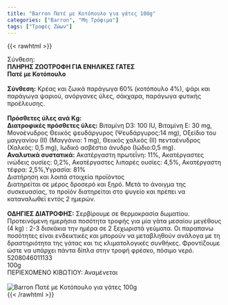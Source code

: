 ```yaml
---
title: "Barron Πατέ με Kοτόπουλο για γάτες 100g"
categories: ["Barron", "Μη Τρόφιμα"]
tags: ["Τροφές Ζώων"]
---
```

{{< rawhtml >}}

<div class="sload38"><div class="product"><div id="sistatika">Σύνθεση:</div><div class="alltext"><strong>ΠΛΗΡΗΣ ΖΩΟΤΡΟΦΗ ΓΙΑ ΕΝΗΛΙΚΕΣ ΓΑΤΕΣ</strong><br><strong>Πατέ µε Κοτόπουλο</strong><br><br><strong>Σύνθεση:</strong> Κρέας και ζωικά παράγωγα 60% (κοτόπουλο 4%), ψάρι και παράγωγα ψαριού, ανόργανες ύλες, σάκχαρα, παράγωγα φυτικής προέλευσης.<br><br><strong>Πρόσθετες ύλες ανά Κg:</strong><br><b>Διατροφικές πρόσθετες ύλες:</b> Βιταµίνη D3: 100 IU, Βιταµίνη Ε: 30 mg, Μονοένυδρος Θειικός ψευδάργυρος (Ψευδάργυρος:14 mg), Οξείδιο του µαγγανίου (ΙΙ) (Μαγγάνιο: 1 mg), Θειικός χαλκός (ΙΙ) πενταένυδρος (Χαλκός: 0,5 mg), Ιωδικό ασβέστιο άνυδρο (Ιώδιο:0,5 mg).&nbsp;<br><strong>Αναλυτικά συστατικά:</strong> Ακατέργαστη πρωτεΐνη: 11%, Ακατέργαστες ινώδεις ουσίες: 0,2%, Ακατέργαστες λιπαρές ουσίες: 4,5%, Ακατέργαστη τέφρα: 2,5%,Υγρασία: 81%</div><div id="loipa">Διατήρηση και λοιπά στοιχεία προϊόντος</div><div class="alltext">Διατηρείται σε µέρος δροσερό και ξηρό. Μετά το άνοιγµα της συσκευασίας, το προϊόν διατηρείται στο ψυγείο και πρέπει να καταναλωθεί εντός 2 ηµερών.<br><br><strong>ΟΔΗΓΙΕΣ ΔΙΑΤΡΟΦΗΣ:</strong> Σερβίρουµε σε θερµοκρασία δωµατίου. Προτεινόµενη ηµερήσια ποσότητα τροφής για µία γάτα µεσαίου µεγέθους (4 kg) : 2-3 δισκάκια την ηµέρα σε 2 ξεχωριστά γεύµατα. Οι παραπανω ποσότητες είναι ενδεικτικές και µπορούν να µεταβληθούν ανάλογα µε τη δραστηριότητα της γάτας και τις κλιµατολογικές συνθήκες. Φροντίζουµε ώστε να υπάρχει πάντα δίπλα στην τροφή φρέσκο, πόσιµο νερό.</div><div id="barcode"><div id="barimage1"></div><span id="bartext">5208046011133</span></div><div id="varos"><div id="varosimage1"></div><span id="varostext">100g</span></div><div id="kivotio">ΠΕΡΙΕΧΟΜΕΝΟ ΚΙΒΩΤΙΟΥ: Αναμένεται</div><br><div class="pimg"><img alt="Barron Πατέ με Kοτόπουλο για γάτες 100g" title="Barron Πατέ με Kοτόπουλο για γάτες 100g" src="/media/images/barron-pate-me-kotopoulo-gia-gates-100g.jpg"></div></div></div>
{{< /rawhtml >}}


